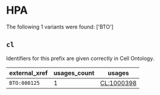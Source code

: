 # HPA

The following 1 variants were found: ['BTO']

## `cl`

Identifiers for this prefix are given correctly in Cell Ontology.

| external_xref   |   usages_count | usages                                          |
|-----------------|----------------|-------------------------------------------------|
| `BTO:000125`    |              1 | [CL:1000398](https://bioregistry.io/CL:1000398) |

